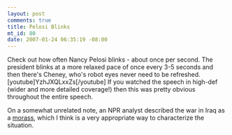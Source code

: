 ```yaml
--- 
layout: post
comments: true
title: Pelosi Blinks
mt_id: 80
date: 2007-01-24 06:35:19 -08:00
---
```

Check out how often Nancy Pelosi blinks - about once per second.  The president blinks at a more relaxed pace of once every 3-5 seconds and then there's Cheney, who's robot eyes never need to be refreshed.
[youtube]YzhJXQLxxZs[/youtube]
If you watched the speech in high-def (wider and more detailed coverage!) then this was pretty obvious throughout the entire speech.

On a somewhat unrelated note, an NPR analyst described the war in Iraq as a [morass](http://dictionary.reference.com/search?q=morass&x=0&y=0), which I think is a very appropriate way to characterize the situation.
